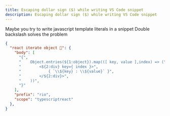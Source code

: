```yaml
---
title: Escaping dollar sign ($) while writing VS Code snippet
description: Escaping dollar sign ($) while writing VS Code snippet
---
```


Maybe you try to write javascript template literals in a snippet
Double backslash solves the problem

``` json {7} title="~/Library/Application Support/Code/User/snippets/js.code-snippets"
{ 
  "react iterate object 🚀": {
    "body": [
      "{",
      "    Object.entries(${1:object}).map(([ key, value ],index) => (",
      "        <${2:div} key={ index }>",
      "            { `\\${key} : \\${value}` }",
      "        </${2:div}>",
      "    ))",
      "}"
    ],
    "prefix": "rio",
    "scope": "typescriptreact"
  },
}
```
